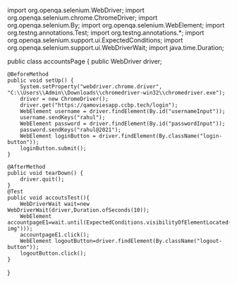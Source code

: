 import org.openqa.selenium.WebDriver;
import org.openqa.selenium.chrome.ChromeDriver;
import org.openqa.selenium.By;
import org.openqa.selenium.WebElement;
import org.testng.annotations.Test;
import org.testng.annotations.*;
import org.openqa.selenium.support.ui.ExpectedConditions;
import org.openqa.selenium.support.ui.WebDriverWait;
import java.time.Duration;

public class accountsPage {
    public WebDriver driver;

    @BeforeMethod
    public void setUp() {
        System.setProperty("webdriver.chrome.driver", "C:\\Users\\Admin\\Downloads\\chromedriver-win32\\chromedriver.exe");
        driver = new ChromeDriver();
        driver.get("https://qamoviesapp.ccbp.tech/login");
        WebElement username = driver.findElement(By.id("usernameInput"));
        username.sendKeys("rahul");
        WebElement password = driver.findElement(By.id("passwordInput"));
        password.sendKeys("rahul@2021");
        WebElement loginButton = driver.findElement(By.className("login-button"));
        loginButton.submit();
    }

    @AfterMethod
    public void tearDown() {
        driver.quit();
    }
    @Test
    public void accoutsTest(){
        WebDriverWait wait=new WebDriverWait(driver,Duration.ofSeconds(10));
        WebElement accountpageE1=wait.until(ExpectedConditions.visibilityOfElementLocated(By.className("avatar-img")));
        accountpageE1.click();
        WebElement logoutButton=driver.findElement(By.className("logout-button"));
        logoutButton.click();
    }
}


<!---
HarikaGooty/HarikaGooty is a ✨ special ✨ repository because its `README.md` (this file) appears on your GitHub profile.
You can click the Preview link to take a look at your changes.
--->
